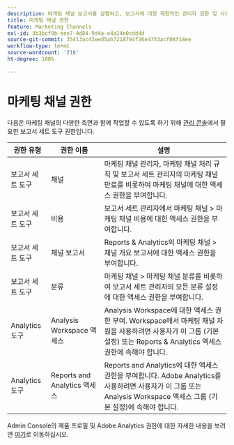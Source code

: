 ```yaml
---
description: 마케팅 채널 보고서를 실행하고, 보고서에 대한 제한적인 관리자 권한 및 사용자 그룹 권한을 부여하는 방법에 대해 설명합니다.
title: 마케팅 채널 권한
feature: Marketing Channels
exl-id: 3b3bcf9b-eee7-4d84-9d4a-e4a24e0cdd4d
source-git-commit: 35413ac43eed5ab7218794f26e4753acf08f18ee
workflow-type: tm+mt
source-wordcount: '218'
ht-degree: 100%

---
```


# 마케팅 채널 권한

다음은 마케팅 채널의 다양한 측면과 함께 작업할 수 있도록 하기 위해 [관리 콘솔](https://adminconsole.adobe.com/)에서 필요한 보고서 세트 도구 권한입니다.

| 권한 유형 | 권한 이름 | 설명 |
|---|---|---|
| 보고서 세트 도구 | 채널 | 마케팅 채널 관리자, 마케팅 채널 처리 규칙 및 보고서 세트 관리자의 마케팅 채널 만료를 비롯하여 마케팅 채널에 대한 액세스 권한을 부여합니다. |
| 보고서 세트 도구 | 비용 | 보고서 세트 관리자에서 마케팅 채널 > 마케팅 채널 비용에 대한 액세스 권한을 부여합니다. |
| 보고서 세트 도구 | 채널 보고서 | Reports &amp; Analytics의 마케팅 채널 > 채널 개요 보고서에 대한 액세스 권한을 부여합니다. |
| 보고서 세트 도구 | 분류 | 마케팅 채널 > 마케팅 채널 분류를 비롯하여 보고서 세트 관리자의 모든 분류 설정에 대한 액세스 권한을 부여합니다. |
| Analytics 도구 | Analysis Workspace 액세스 | Analysis Workspace에 대한 액세스 권한 부여. Workspace에서 마케팅 채널 차원을 사용하려면 사용자가 이 그룹 (기본 설정) 또는 Reports &amp; Analytics 액세스 권한에 속해야 합니다. |
| Analytics 도구 | Reports and Analytics 액세스 | Reports and Analytics에 대한 액세스 권한을 부여합니다. Adobe Analytics를 사용하려면 사용자가 이 그룹 또는 Analysis Workspace 액세스 그룹 (기본 설정)에 속해야 합니다. |

Admin Console의 제품 프로필 및 Adobe Analytics 권한에 대한 자세한 내용을 보려면 [여기](https://experienceleague.adobe.com/docs/analytics/admin/admin-console/permissions/product-profile.html?lang=ko-KR)로 이동하십시오.
